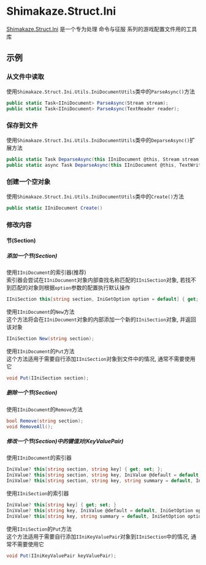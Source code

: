 # Shimakaze.Struct.Ini

[Shimakaze.Struct.Ini](//github.com/ShimakazeProj/Shimakaze.Struct.Ini)
是一个专为处理 命令与征服 系列的游戏配置文件用的工具库  

## 示例

### 从文件中读取

使用`Shimakaze.Struct.Ini.Utils.IniDocumentUtils`类中的`ParseAsync()`方法

```csharp
public static Task<IIniDocument> ParseAsync(Stream stream);
public static Task<IIniDocument> ParseAsync(TextReader reader);
```

### 保存到文件

使用`Shimakaze.Struct.Ini.Utils.IniDocumentUtils`类中的`DeparseAsync()`扩展方法

```csharp
public static Task DeparseAsync(this IIniDocument @this, Stream stream);
public static async Task DeparseAsync(this IIniDocument @this, TextWriter writer);
```

### 创建一个空对象

使用`Shimakaze.Struct.Ini.Utils.IniDocumentUtils`类中的`Create()`方法

```csharp
public static IIniDocument Create()
```

### 修改内容

#### 节(Section)

##### 添加一个节(Section)

使用`IIniDocument`的索引器(推荐)  
索引器会尝试在`IIniDocument`对象内部查找名称匹配的`IIniSection`对象, 若找不到匹配的对象则根据`option`参数的配置执行默认操作

```csharp
IIniSection this[string section, IniGetOption option = default] { get; };
```

使用`IIniDocument`的`New`方法  
这个方法将会在`IIniDocument`对象的内部添加一个新的`IIniSection`对象, 并返回该对象

```csharp
IIniSection New(string section);
```

使用`IIniDocument`的`Put`方法  
这个方法适用于需要自行添加`IIniSection`对象到文件中的情况, 通常不需要使用它

```csharp
void Put(IIniSection section);
```

##### 删除一个节(Section)

使用`IIniDocument`的`Remove`方法

```csharp
bool Remove(string section);
void RemoveAll();
```

##### 修改一个节(Section)中的键值对(KeyValuePair)

使用`IIniDocument`的索引器

```csharp
IniValue? this[string section, string key] { get; set; };
IniValue? this[string section, string key, IniValue @default = default, IniGetOption option = default] { get; };
IniValue? this[string section, string key, string summary = default, IniSetOption option = default] { set; };
```

使用`IIniSection`的索引器

```csharp
IniValue? this[string key] { get; set; }
IniValue? this[string key, IniValue @default = default, IniGetOption option = default] { get; }
IniValue? this[string key, string summary = default, IniSetOption option = default] { set; }
```

使用`IIniSection`的`Put`方法  
这个方法适用于需要自行添加`IIniKeyValuePair`对象到`IIniSection`中的情况, 通常不需要使用它

```csharp
void Put(IIniKeyValuePair keyValuePair);
```
